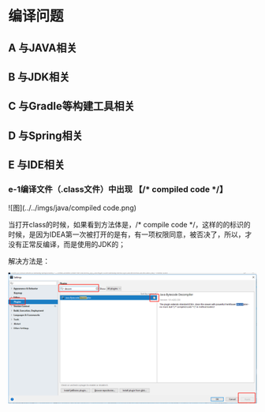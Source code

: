 # 编译问题

## A 与JAVA相关

## B 与JDK相关

##  C 与Gradle等构建工具相关

## D 与Spring相关

## E 与IDE相关

 ### e-1编译文件（.class文件）中出现 【/* compiled code */】

![图](../../imgs/java/compiled code.png)

当打开class的时候，如果看到方法体是，/* compile code */，这样的的标识的时候，是因为IDEA第一次被打开的是有，有一项权限同意，被否决了，所以，才没有正常反编译，而是使用的JDK的；

解决方法是：

![](../../imgs/java/1224806-20190114151326726-396487468.png)